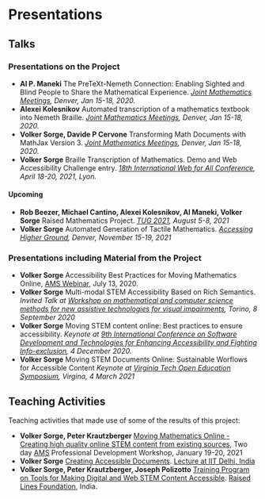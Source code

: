 # Presentations

## Talks

### Presentations on the Project

* __Al P. Maneki__ The PreTeXt-Nemeth Connection: Enabling Sighted and Blind
  People to Share the Mathematical Experience. _[Joint Mathematics Meetings](https://www.jointmathematicsmeetings.org/meetings/national/jmm2020/2245_intro), Denver, Jan 15-18, 2020._
* __Alexei Kolesnikov__ Automated transcription of a mathematics textbook into
  Nemeth Braille. _[Joint Mathematics Meetings](https://www.jointmathematicsmeetings.org/meetings/national/jmm2020/2245_intro), Denver, Jan 15-18, 2020._
* __Volker Sorge, Davide P Cervone__ Transforming Math Documents with MathJax
  Version 3. _[Joint Mathematics Meetings](https://www.jointmathematicsmeetings.org/meetings/national/jmm2020/2245_intro), Denver, Jan 15-18, 2020._
* __Volker Sorge__ Braille Transcription of Mathematics. Demo and Web
  Accessibility Challenge entry. _[18th International Web for All
  Conference](https://www.w4a.info/2021), April 18-20, 2021, Lyon._

#### Upcoming

* __Rob Beezer, Michael Cantino, Alexei Kolesnikov, Al Maneki, Volker Sorge__
  Raised Mathematics Project. _[TUG 2021](https://tug.org/tug2021/), August 5-8,
  2021_
* __Volker Sorge__ Automated Generation of Tactile Mathematics. _[Accessing
  Higher Ground](), Denver, November 15-19, 2021_



### Presentations including Material from the Project


* __Volker Sorge__ Accessibility Best Practices for Moving Mathematics Online,
  [AMS Webinar](https://www.ams.org/education/webinars), July 13, 2020.
* __Volker Sorge__ Multi-modal STEM Accessibility Based on Rich
  Semantics. _Invited Talk at [Workshop on mathematical and computer science
  methods for new assistive technologies for visual
  impairments](http://www.integr-abile.unito.it/workshop2020/), Torino, 8
  September 2020_
* __Volker Sorge__ Moving STEM content online: Best practices to ensure accessibility. _Keynote at [9th International Conference on Software
  Development and Technologies for Enhancing Accessibility and Fighting
  Info-exclusion](http://dsai.ws/2020/), 4 December 2020._
* __Volker Sorge__ Moving STEM Documents Online: Sustainable Worflows for
  Accessible Content _Keynote at [Virginia Tech Open Education
  Symposium](https://guides.lib.vt.edu/oer/oeweek), Virgina, 4 March 2021_


## Teaching Activities 

Teaching activities that made use of some of the results of this project:

* __Volker Sorge, Peter Krautzberger__ [Moving Mathematics Online - Creating high quality online STEM content from
existing
sources](https://www.ams.org/profession/career-info/MovingMathematicsOnline),
Two day [AMS](https://ams.org) Professional Development Workshop, January 19-20,
2021
* __Volker Sorge__ [Creating Accessible Documents](https://zorkow.github.io/COV885/). [Lecture at
  IIT Delhi,
  India](https://www.cse.iitd.ac.in/~mbala/Teachings/Current/COV885.html)
* __Volker Sorge, Peter Krautzberger, Joseph Polizotto__  [Training Program on Tools for Making Digital and Web STEM Content
  Accessible](https://raisedlines.org/STEM_Training.html). [Raised Lines
  Foundation](https://raisedlines.org/), India.





